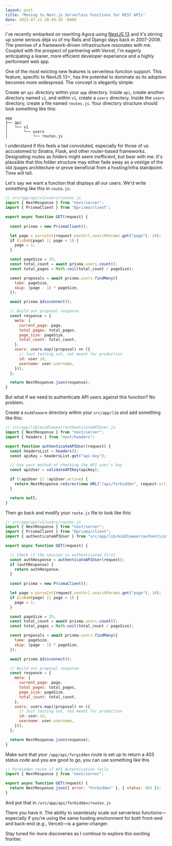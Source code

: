 ```yaml
---
layout: post
title: "Moving to Next.js Serverless Functions for REST APIs"
date: 2023-07-11 20:49:35 -0400
---
```


I've recently embarked on rewriting Agora using [NextJS 13](https://nextjs.org/docs/app/building-your-application/routing) and it's stirring up some serious déjà vu of my Rails and Django days back in 2007-2009. The premise of a framework-driven infrastructure resonates with me. Coupled with the prospect of partnering with Vercel, I'm eagerly anticipating a leaner, more efficient developer experience and a highly performant web app.

One of the most exicting new features is serverless function support. This feature, specific to NextJS 13+, has the potential to dominate as its adoption becomes more widespread. The concept is elegantly simple:

Create an `api` directory within your `app` directory. Inside `api`, create another directory named `v1`, and within `v1`, create a `users` directory. Inside the `users` directory, create a file named `routes.js`. Your directory structure should look something like this:

```plaintext
app
├── api
│   └── v1
│       └── users
│           └── routes.js
```

I understand if this feels a tad convoluted, especially for those of us accustomed to Sinatra, Flask, and other router-based frameworks. Designating routes as folders might seem inefficient, but bear with me. It's plausible that this folder structure may either fade away as a vestige of the old /pages architecture or prove beneficial from a hosting/infra standpoint. Time will tell.

Let's say we want a function that displays all our users. We'd write something like this in `route.js`:

```js
// src/app/api/v1/users/routes.js
import { NextResponse } from "next/server";
import { PrismaClient } from "@prisma/client";

export async function GET(request) {
  
  const prisma = new PrismaClient();

  let page = parseInt(request.nextUrl.searchParams.get("page"), 10);
  if (isNaN(page) || page < 1) {
    page = 1;
  }

  const pageSize = 25;
  const total_count = await prisma.users.count();
  const total_pages = Math.ceil(total_count / pageSize);

  const proposals = await prisma.users.findMany({
    take: pageSize,
    skip: (page - 1) * pageSize,
  });

  await prisma.$disconnect();

  // Build out proposal response
  const response = {
    meta: {
      current_page: page,
      total_pages: total_pages,
      page_size: pageSize,
      total_count: total_count,
    },
    users: users.map((proposal) => ({
      // Just testing out, not meant for production
      id: user.id,
      username: user.username,
    })),
  };

  return NextResponse.json(response);
}
```

But what if we need to authenticate API users against this function? No problem.

Create a `middleware` directory within your `src/app/lib` and add something like this:

```js
// src/app/lib/middlewear/authenticateAPIUser.js
import { NextResponse } from "next/server";
import { headers } from "next/headers";

export function authenticateAPIUser(request) {
  const headersList = headers();
  const apiKey = headersList.get("api-key");

  // Use your method of checking the API user's key
  const apiUser = validateAPIKey(apiKey);

  if (!apiUser || !apiUser.active) {
    return NextResponse.redirect(new URL("/api/forbidden", request.url));
  }

  return null;
}
```

Then go back and modify your `route.js` file to look like this:

```js
// src/app/api/v1/users/routes.js
import { NextResponse } from "next/server";
import { PrismaClient } from "@prisma/client";
import { authenticateAPIUser } from "src/app/lib/middlewear/authenticateAPIUser"

export async function GET(request) {

  // Check if the session is authenticated first
  const authResponse = authenticateAPIUser(request);
  if (authResponse) {
    return authResponse;
  }
  
  const prisma = new PrismaClient();

  let page = parseInt(request.nextUrl.searchParams.get("page"), 10);
  if (isNaN(page) || page < 1) {
    page = 1;
  }

  const pageSize = 25;
  const total_count = await prisma.users.count();
  const total_pages = Math.ceil(total_count / pageSize);

  const proposals = await prisma.users.findMany({
    take: pageSize,
    skip: (page - 1) * pageSize,
  });

  await prisma.$disconnect();

  // Build out proposal response
  const response = {
    meta: {
      current_page: page,
      total_pages: total_pages,
      page_size: pageSize,
      total_count: total_count,
    },
    users: users.map((proposal) => ({
      // Just testing out, not meant for production
      id: user.id,
      username: user.username,
    })),
  };

  return NextResponse.json(response);
}
```

Make sure that your `/app/api/forgidden` route is set up to return a 403 status code and you are good to go, you can use something like this

```js
// Forbidden route if API Autentication fails
import { NextResponse } from "next/server";

export async function GET(request) {
  return NextResponse.json({ error: "Forbidden" }, { status: 403 });
}
```

And put that in `/src/app/api/forbidden/routes.js`

There you have it. The ability to seamlessly scale out serverless functions—especially if you're using the same hosting environment for both front-end and back-end (e.g., Vercel)—is a game-changer.

Stay tuned for more discoveries as I continue to explore this exciting frontier.